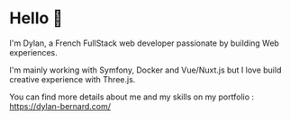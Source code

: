 # Hello 👋

I'm Dylan, a French FullStack web developer passionate by building Web experiences.

I'm mainly working with Symfony, Docker and Vue/Nuxt.js but I love build creative experience with Three.js.

You can find more details about me and my skills on my portfolio : https://dylan-bernard.com/
